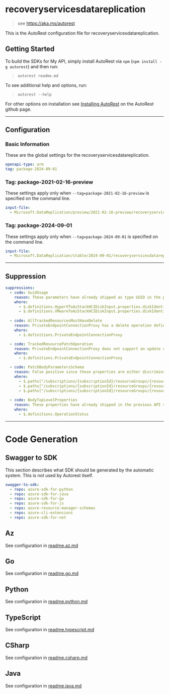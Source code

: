 # recoveryservicesdatareplication

> see https://aka.ms/autorest

This is the AutoRest configuration file for recoveryservicesdatareplication.

## Getting Started

To build the SDKs for My API, simply install AutoRest via `npm` (`npm install -g autorest`) and then run:

> `autorest readme.md`

To see additional help and options, run:

> `autorest --help`

For other options on installation see [Installing AutoRest](https://aka.ms/autorest/install) on the AutoRest github page.

---

## Configuration

### Basic Information

These are the global settings for the recoveryservicesdatareplication.

```yaml
openapi-type: arm
tag: package-2024-09-01
```

### Tag: package-2021-02-16-preview

These settings apply only when `--tag=package-2021-02-16-preview` is specified on the command line.

```yaml $(tag) == 'package-2021-02-16-preview'
input-file:
  - Microsoft.DataReplication/preview/2021-02-16-preview/recoveryservicesdatareplication.json
```

### Tag: package-2024-09-01

These settings apply only when `--tag=package-2024-09-01` is specified on the command line.

```yaml $(tag) == 'package-2024-09-01'
input-file:
  - Microsoft.DataReplication/stable/2024-09-01/recoveryservicesdatareplication.json
```

---

## Suppression

``` yaml
suppressions:
  - code: GuidUsage
    reason: These parameters have already shipped as type GUID in the previous API version.  
    where:
      - $.definitions.HyperVToAzStackHCIDiskInput.properties.diskIdentifier.format
      - $.definitions.VMwareToAzStackHCIDiskInput.properties.diskIdentifier.format
  
  - code: AllTrackedResourcesMustHaveDelete
    reason: PrivateEndpointConnectionProxy has a delete operation defined.
    where:
      - $.definitions.PrivateEndpointConnectionProxy

  - code: TrackedResourcePatchOperation
    reason: PrivateEndpointConnectionProxy does not support an update operation.
    where:
      - $.definitions.PrivateEndpointConnectionProxy

  - code: PatchBodyParametersSchema
    reason: False positive since these properties are either discriminator or identity that are required.
    where:
      - $.paths["/subscriptions/{subscriptionId}/resourceGroups/{resourceGroupName}/providers/Microsoft.DataReplication/replicationFabrics/{fabricName}"].patch.parameters[4].schema.properties.properties
      - $.paths["/subscriptions/{subscriptionId}/resourceGroups/{resourceGroupName}/providers/Microsoft.DataReplication/replicationVaults/{vaultName}"].patch.parameters[4].schema.properties.identity
      - $.paths["/subscriptions/{subscriptionId}/resourceGroups/{resourceGroupName}/providers/Microsoft.DataReplication/replicationVaults/{vaultName}/protectedItems/{protectedItemName}"].patch.parameters[5].schema.properties.properties
  
  - code: BodyTopLevelProperties
    reason: These properties have already shipped in the previous API version.
    where:
      - $.definitions.OperationStatus

```

---

# Code Generation

## Swagger to SDK

This section describes what SDK should be generated by the automatic system.
This is not used by Autorest itself.

```yaml $(swagger-to-sdk)
swagger-to-sdk:
  - repo: azure-sdk-for-python
  - repo: azure-sdk-for-java
  - repo: azure-sdk-for-go
  - repo: azure-sdk-for-js
  - repo: azure-resource-manager-schemas
  - repo: azure-cli-extensions
  - repo: azure-sdk-for-net
```
## Az

See configuration in [readme.az.md](./readme.az.md)

## Go

See configuration in [readme.go.md](./readme.go.md)

## Python

See configuration in [readme.python.md](./readme.python.md)

## TypeScript

See configuration in [readme.typescript.md](./readme.typescript.md)

## CSharp

See configuration in [readme.csharp.md](./readme.csharp.md)

## Java

See configuration in [readme.java.md](./readme.java.md)

